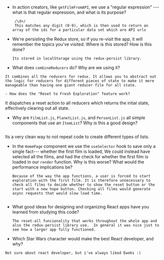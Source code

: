 - In action creators, like `getFilmFromAPI`, we use a "regular expression" ---
  what is that regular expression, and what is its purpose?
  ```
   /\d+/   
   This matches any digit (0-9), which is then used to return an array of the ids for a particular data set which are API urls
   ```
  
- We're persisting the Redux store, so if you re-visit the app, it will remember
  the topics you've visited. Where is this stored? How is this done?
   ```
  Its stored in localStorage using the redux-persist library.  

- What does `combineReducers` do? Why are we using it? 
 ```
It combines all the reducers for redux. It allows you to abstract out the logic for reducers for different pieces of state to make it more manageable than having one giant reducer file for all state.  

- How does the "Reset to Fresh Exploration" feature work?
 ```
It dispatches a reset action to all reducers which returns the intial state, effectively clearing out all state.  

- Why are `FilmList.js`, `PlanetList.js`, and 
  `PersonList.js` all simple components that use an `ItemList`?
  Why is this a good design?
   ```
Its a very clean way to not repeat code to create different types of lists.  

- In the `HomePage` component we use the `useSelector` hook to save only a single fact---
  whether the first film is loaded, We could instead have selected all the
  films, and had the check for whether the first film is loaded in our
  `render` function. Why is this worse? What would the performance implications
  be?
   ```
  Because of the way the app functions, a user is forced to start exploration with the first film. It is therefore unnecessary to check all films to decide whether to show the reset button or the start with a new hope button. Checking all films would generate async requests that would slow load time.  


- What good ideas for designing and organizing React apps have you learned from
  studying this code?
   ```
  The reset-all funcionality that works throughout the whole app and also the redux-persist library use.  In general it was nice just to see how a larger app fully functioned.
  
- Which Star Wars character would make the best React developer, and why?
 ```
Not sure about react developer, but i've always liked Ewoks :) 
